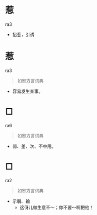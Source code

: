 # 惹
ra3
- 招惹，引诱

# 惹
ra3
> 如皋方言词典
- 容易发生某事。

# □
ra6
> 如皋方言词典
- 弱、差、次、不中用。

# □
ra2
> 如皋方言词典
- 示弱、输
  - 这伢儿做生意不～；你不要～啊把他！
